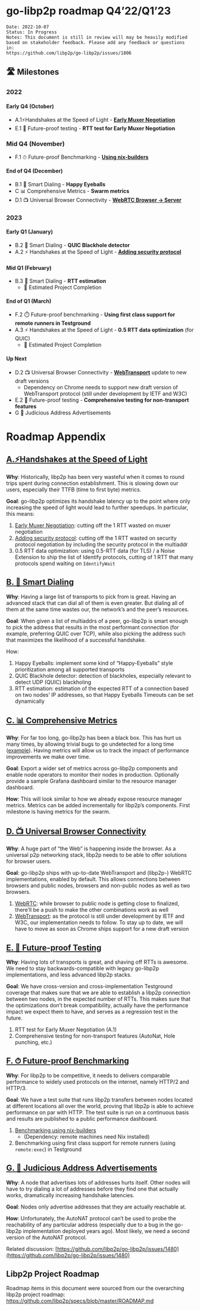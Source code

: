 

# go-libp2p roadmap Q4’22/Q1’23

```
Date: 2022-10-07
Status: In Progress
Notes: This document is still in review will may be heavily modified based on stakeholder feedback. Please add any feedback or questions in:
https://github.com/libp2p/go-libp2p/issues/1806
```

## 🛣️ Milestones
### 2022

#### Early Q4 (October)
-   A.1⚡Handshakes at the Speed of Light - **[Early Muxer Negotiation](https://github.com/libp2p/specs/issues/426)**
- E.1 🧪 Future-proof testing - **RTT test for Early Muxer Negotiation**

### Mid Q4 (November)
-   F.1 ⏱ Future-proof Benchmarking - **[Using nix-builders](https://github.com/testground/testground/pull/1425)**

#### End of Q4 (December)
-   B.1 🧠 Smart Dialing - **Happy Eyeballs**
-   C 📊 Comprehensive Metrics - **Swarm metrics**
-   D.1 📺 Universal Browser Connectivity - **[WebRTC Browser -> Server](https://github.com/libp2p/go-libp2p/pull/1655)**

### 2023

#### Early Q1 (January)
-   B.2 🧠 Smart Dialing - **QUIC Blackhole detector**
-   A.2 ⚡ Handshakes at the Speed of Light - **[Adding security protocol](https://github.com/libp2p/specs/pull/353)**

#### Mid Q1 (February)
-   B.3 🧠 Smart Dialing - **RTT estimation**
    -   🎉 Estimated Project Completion

#### End of Q1 (March)
-   F.2 ⏱️ Future-proof benchmarking - **Using first class support for remote runners in Testground**
-   A.3 ⚡ Handshakes at the Speed of Light - **0.5 RTT data optimization** (for QUIC)
    -   🎉 Estimated Project Completion

#### Up Next
-   D.2 📺 Universal Browser Connectivity - **[WebTransport](https://github.com/libp2p/go-libp2p/issues/1717)** update to new draft versions
    - Dependency on Chrome needs to support new draft version of WebTransport protocol (still under development by IETF and W3C)
-  E.2 🧪 Future-proof testing - **Comprehensive testing for non-transport features**
-  G 📢 Judicious Address Advertisements

# Roadmap Appendix
## [A.⚡️Handshakes at the Speed of Light](https://github.com/libp2p/go-libp2p/issues/1807)

**Why**: Historically, libp2p has been very wasteful when it comes to round trips spent during connection establishment. This is slowing down our users, especially their TTFB (time to first byte) metrics.

**Goal**: go-libp2p optimizes its handshake latency up to the point where only increasing the speed of light would lead to further speedups. In particular, this means:

1. [Early Muxer Negotiation](https://github.com/libp2p/specs/issues/426): cutting off the 1 RTT wasted on muxer negotiation
2. [Adding security protocol](https://github.com/libp2p/specs/pull/353): cutting off the 1 RTT wasted on security protocol negotiation by including the security protocol in the multiaddr
3. 0.5 RTT data optimization: using 0.5-RTT data (for TLS) / a Noise Extension to ship the list of Identify protocols, cutting of 1 RTT that many protocols spend waiting on `IdentifyWait`

## [B. 🧠 Smart Dialing](https://github.com/libp2p/go-libp2p/issues/1808)

**Why**: Having a large list of transports to pick from is great. Having an advanced stack that can dial all of them is even greater. But dialing all of them at the same time wastes our, the network’s and the peer’s resources. 

**Goal**: When given a list of multiaddrs of a peer, go-libp2p is smart enough to pick the address that results in the most performant connection (for example, preferring QUIC over TCP), while also picking the address such that maximizes the likelihood of a successful handshake.

How:

1. Happy Eyeballs: implement some kind of “Happy-Eyeballs” style prioritization among all supported transports
2. QUIC Blackhole detector: detection of blackholes, especially relevant to detect UDP (QUIC) blackholing
3. RTT estimation: estimation of the expected RTT of a connection based on two nodes’ IP addresses, so that Happy Eyeballs Timeouts can be set dynamically

## [C. 📊 Comprehensive Metrics](https://github.com/libp2p/go-libp2p/issues/1356)

**Why**: For far too long, go-libp2p has been a black box. This has hurt us many times, by allowing trivial bugs to go undetected for a long time ([example](https://github.com/ipfs/kubo/pull/8750)). Having metrics will allow us to track the impact of performance improvements we make over time.

**Goal**: Export a wider set of metrics across go-libp2p components and enable node operators to monitor their nodes in production. Optionally provide a sample Grafana dashboard similar to the resource manager dashboard.

**How**: This will look similar to how we already expose resource manager metrics. Metrics can be added incrementally for libp2p’s components. First milestone is having metrics for the swarm.

## [D. 📺 Universal Browser Connectivity](https://github.com/libp2p/go-libp2p/issues/1811)

**Why**: A huge part of “the Web” is happening inside the browser. As a universal p2p networking stack, libp2p needs to be able to offer solutions for browser users.

**Goal**: go-libp2p ships with up-to-date WebTransport and (libp2p-) WebRTC implementations, enabled by default. This allows connections between browsers and public nodes, browsers and non-public nodes as well as two browsers.

1. [WebRTC](https://github.com/libp2p/go-libp2p/pull/1655): while browser to public node is getting close to finalized, there’ll be a push to make the other combinations work as well
2. [WebTransport](https://github.com/libp2p/go-libp2p/issues/1717): as the protocol is still under development by IETF and W3C, our implementation needs to follow. To stay up to date, we will have to move as soon as Chrome ships support for a new draft version

## [E. 🧪 Future-proof Testing](https://github.com/libp2p/go-libp2p/issues/1809)

**Why**: Having lots of transports is great, and shaving off RTTs is awesome. We need to stay backwards-compatible with legacy go-libp2p implementations, and less advanced libp2p stacks.

**Goal**: We have cross-version and cross-implementation Testground coverage that makes sure that we are able to establish a libp2p connection between two nodes, in the expected number of RTTs. This makes sure that the optimizations don’t break compatibility, actually have the performance impact we expect them to have, and serves as a regression test in the future.

1. RTT test for Early Muxer Negotiation (A.1)
2. Comprehensive testing for non-transport features (AutoNat, Hole punching, etc.)

## [F. ⏱ Future-proof Benchmarking](https://github.com/libp2p/go-libp2p/issues/1810)

**Why**: For libp2p to be competitive, it needs to delivers comparable performance to widely used protocols on the internet, namely HTTP/2 and HTTP/3.

**Goal**: We have a test suite that runs libp2p transfers between nodes located at different locations all over the world, proving that libp2p is able to achieve performance on par with HTTP. The test suite is run on a continuous basis and results are published to a public performance dashboard.

1. [Benchmarking using nix-builders](https://github.com/testground/testground/pull/1425)
    - (Dependency: remote machines need Nix installed)
2. Benchmarking using first class support for remote runners (using `remote:exec`) in Testground

## [G. 📢 Judicious Address Advertisements](https://github.com/libp2p/go-libp2p/issues/1812)

**Why**: A node that advertises lots of addresses hurts itself. Other nodes will have to try dialing a lot of addresses before they find one that actually works, dramatically increasing handshake latencies.

**Goal**: Nodes only advertise addresses that they are actually reachable at.

**How**: Unfortunately, the AutoNAT protocol can’t be used to probe the reachability of any particular address (especially due to a bug in the go-libp2p implementation deployed years ago). Most likely, we need a second version of the AutoNAT protocol.

Related discussion: [https://github.com/libp2p/go-libp2p/issues/1480](https://github.com/libp2p/go-libp2p/issues/1480)

## Libp2p Project Roadmap
Roadmap items in this document were sourced from our the overarching libp2p project roadmap: https://github.com/libp2p/specs/blob/master/ROADMAP.md
